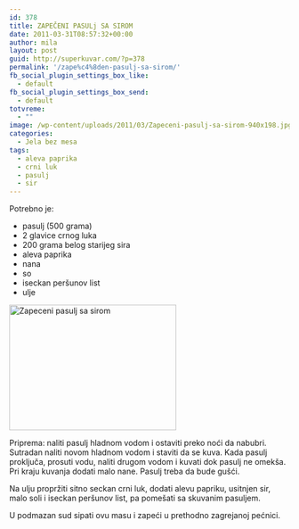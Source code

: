 ```yaml
---
id: 378
title: ZAPEČENI PASULj SA SIROM
date: 2011-03-31T08:57:32+00:00
author: mila
layout: post
guid: http://superkuvar.com/?p=378
permalink: '/zape%c4%8den-pasulj-sa-sirom/'
fb_social_plugin_settings_box_like:
  - default
fb_social_plugin_settings_box_send:
  - default
totvreme:
  - ""
image: /wp-content/uploads/2011/03/Zapeceni-pasulj-sa-sirom-940x198.jpg
categories:
  - Jela bez mesa
tags:
  - aleva paprika
  - crni luk
  - pasulj
  - sir
---
```

Potrebno je:

  * pasulj (500 grama)
  * 2 glavice crnog luka
  * 200 grama belog starijeg sira
  * aleva paprika
  * nana
  * so
  * iseckan peršunov list
  * ulje

<img class="alignnone size-medium wp-image-5220" src="//superkuvar.com/wp-content/uploads/2011/03/Zapeceni-pasulj-sa-sirom-300x225.jpg" alt="Zapeceni pasulj sa sirom" width="300" height="225" /> 

Priprema: naliti pasulj hladnom vodom i ostaviti preko noći da nabubri.  Sutradan naliti novom hladnom vodom  i staviti da se kuva. Kada pasulj proključa, prosuti vodu, naliti drugom vodom i kuvati dok pasulj ne omekša. Pri kraju kuvanja dodati malo nane. Pasulj treba da bude gušći.

Na ulju propržiti sitno seckan crni luk, dodati alevu papriku, usitnjen sir, malo soli i iseckan peršunov list, pa pomešati sa skuvanim pasuljem.

U podmazan sud sipati ovu masu i zapeći u prethodno zagrejanoj pećnici.